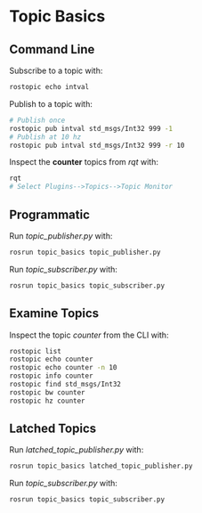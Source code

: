 # Topic Basics

## Command Line

Subscribe to a topic with:
```bash
rostopic echo intval  
```

Publish to a topic with:
```bash
# Publish once
rostopic pub intval std_msgs/Int32 999 -1
# Publish at 10 hz
rostopic pub intval std_msgs/Int32 999 -r 10
```

Inspect the **counter** topics from *rqt* with:
```bash
rqt
# Select Plugins-->Topics-->Topic Monitor
```

## Programmatic 

Run *topic_publisher.py* with:
```bash
rosrun topic_basics topic_publisher.py
```

Run *topic_subscriber.py* with:
```bash
rosrun topic_basics topic_subscriber.py
```

## Examine Topics 

Inspect the topic *counter* from the CLI with:
```bash
rostopic list
rostopic echo counter
rostopic echo counter -n 10
rostopic info counter
rostopic find std_msgs/Int32
rostopic bw counter
rostopic hz counter
```

## Latched Topics

Run *latched_topic_publisher.py* with:
```bash
rosrun topic_basics latched_topic_publisher.py
```

Run *topic_subscriber.py* with:
```bash
rosrun topic_basics topic_subscriber.py
```





